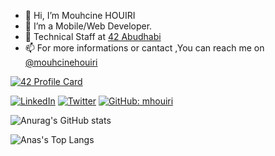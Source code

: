 


- 👋 Hi, I’m Mouhcine HOUIRI
- 👀 I’m a Mobile/Web Developer.
- 🌱 Technical Staff at [42 Abudhabi](https://twitter.com/42AbuDhabi)
- 📫 For more informations or cantact ,You can reach me on [@mouhcinehouiri](mouhcine-houiri.com)

[![42 Profile Card](https://1337-readme.vercel.app/api/profile?cursus=42cursus&dark=true&email=hide&leet_logo=hide&login=mohouiri)](https://github.com/mohouyizme/1337-readme)

 <a  href="https://www.linkedin.com/in/mouhcine-houiri-b63690152/" target="_blank"><img src="https://img.shields.io/badge/LinkedIn-%230077B5.svg?&style=flat-square&logo=linkedin&logoColor=white" alt="LinkedIn"></a>
<a  href="https://twitter.com/mhsnhr" target="_blank"><img src="https://img.shields.io/badge/Twitter-%230077B5.svg?&style=flat-square&logo=linkedin&logoColor=white" alt="Twitter"></a>
[![GitHub: mhouiri](https://img.shields.io/github/followers/mhouiri?label=follow&style=social)](https://github.com/mhouiri)

![Anurag's GitHub stats](https://github-readme-stats.vercel.app/api?username=mhouiri&show_icons=true&theme=radical)

 <img align="center" src="https://github-readme-stats.vercel.app/api/top-langs/?username=mhouiri&count_private=true&show_icons=true&theme=radical" alt="Anas's Top Langs" />
 


